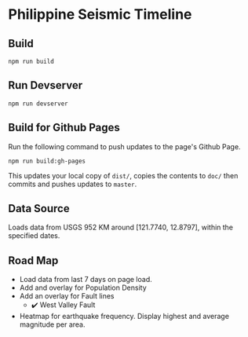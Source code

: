 # Philippine Seismic Timeline

## Build

`npm run build`

## Run Devserver

`npm run devserver`

## Build for Github Pages
Run the following command to push updates to the page's Github Page.

`npm run build:gh-pages`

This updates your local copy of `dist/`, copies the contents to `doc/` then commits and pushes updates to `master`.

## Data Source
Loads data from USGS 952 KM around [121.7740, 12.8797], within the specified dates.

## Road Map
- Load data from last 7 days on page load.
- Add and overlay for Population Density
- Add an overlay for Fault lines
  - ✔️ West Valley Fault
- Heatmap for earthquake frequency. Display highest and average magnitude per area.
